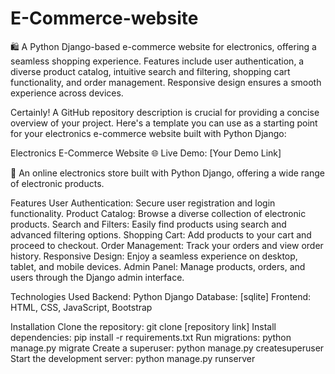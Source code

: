 # E-Commerce-website
🛍️ A Python Django-based e-commerce website for electronics, offering a seamless shopping experience. Features include user authentication, a diverse product catalog, intuitive search and filtering, shopping cart functionality, and order management. Responsive design ensures a smooth experience across devices.



Certainly! A GitHub repository description is crucial for providing a concise overview of your project. Here's a template you can use as a starting point for your electronics e-commerce website built with Python Django:

Electronics E-Commerce Website
🌐 Live Demo: [Your Demo Link]

🛒 An online electronics store built with Python Django, offering a wide range of electronic products.

Features
User Authentication: Secure user registration and login functionality.
Product Catalog: Browse a diverse collection of electronic products.
Search and Filters: Easily find products using search and advanced filtering options.
Shopping Cart: Add products to your cart and proceed to checkout.
Order Management: Track your orders and view order history.
Responsive Design: Enjoy a seamless experience on desktop, tablet, and mobile devices.
Admin Panel: Manage products, orders, and users through the Django admin interface.


Technologies Used
Backend: Python Django
Database: [sqlite]
Frontend: HTML, CSS, JavaScript, Bootstrap


Installation
Clone the repository: git clone [repository link]
Install dependencies: pip install -r requirements.txt
Run migrations: python manage.py migrate
Create a superuser: python manage.py createsuperuser
Start the development server: python manage.py runserver
